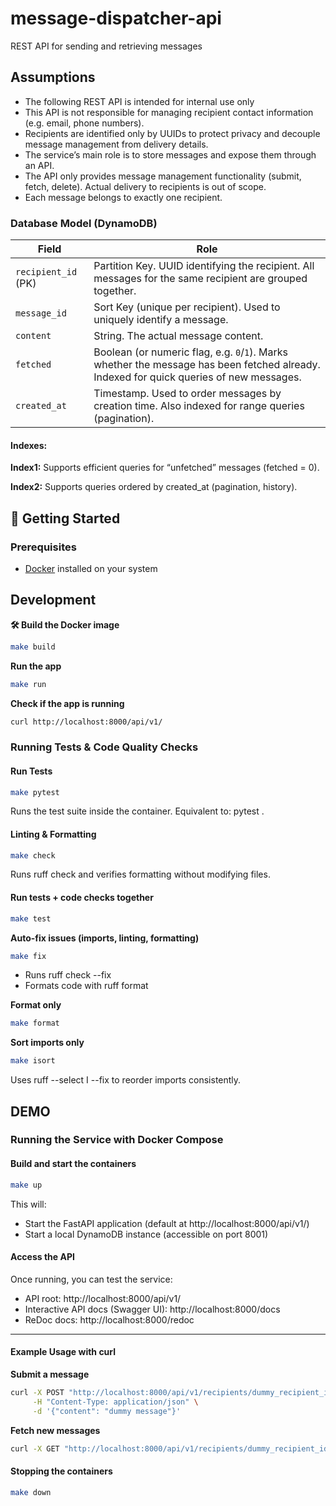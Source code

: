 # message-dispatcher-api
REST API for sending and retrieving messages

## Assumptions
- The following REST API is intended for internal use only
- This API is not responsible for managing recipient contact information (e.g. email, phone numbers).
- Recipients are identified only by UUIDs to protect privacy and decouple message management from delivery details.
- The service’s main role is to store messages and expose them through an API.
- The API only provides message management functionality (submit, fetch, delete). Actual delivery to recipients is out of scope.
- Each message belongs to exactly one recipient.

### Database Model (DynamoDB)
| Field               | Role                                                                                                                                    |
| ------------------- | --------------------------------------------------------------------------------------------------------------------------------------- |
| `recipient_id` (PK) | Partition Key. UUID identifying the recipient. All messages for the same recipient are grouped together.                                |
| `message_id`        | Sort Key (unique per recipient). Used to uniquely identify a message.                                                                   |
| `content`           | String. The actual message content.                                                                                                     |
| `fetched`           | Boolean (or numeric flag, e.g. `0`/`1`). Marks whether the message has been fetched already. Indexed for quick queries of new messages. |
| `created_at`        | Timestamp. Used to order messages by creation time. Also indexed for range queries (pagination).                                        |


#### Indexes:
**Index1:** Supports efficient queries for “unfetched” messages (fetched = 0).

**Index2:** Supports queries ordered by created_at (pagination, history).

## 🚀 Getting Started

### Prerequisites
- [Docker](https://docs.docker.com/get-docker/) installed on your system

## Development
**🛠 Build the Docker image**

```bash
make build
```
**Run the app**
```bash
make run
```
**Check if the app is running**

```bash
curl http://localhost:8000/api/v1/
```

### Running Tests & Code Quality Checks

#### Run Tests
```bash
make pytest
```
Runs the test suite inside the container.
Equivalent to: pytest .
#### Linting & Formatting
```bash
make check
```
Runs ruff check and verifies formatting without modifying files.

#### Run tests + code checks together
```bash
make test
```

**Auto-fix issues (imports, linting, formatting)**
```bash
make fix
```
- Runs ruff check --fix
- Formats code with ruff format

**Format only**
```bash
make format
```
**Sort imports only**
```bash
make isort
```
Uses ruff --select I --fix to reorder imports consistently.
## DEMO

### Running the Service with Docker Compose

#### Build and start the containers
```bash
make up
```
This will:
- Start the FastAPI application (default at http://localhost:8000/api/v1/)
- Start a local DynamoDB instance (accessible on port 8001)

#### Access the API

Once running, you can test the service:
- API root: http://localhost:8000/api/v1/
- Interactive API docs (Swagger UI): http://localhost:8000/docs
- ReDoc docs: http://localhost:8000/redoc

----

#### Example Usage with curl
**Submit a message**
```bash
curl -X POST "http://localhost:8000/api/v1/recipients/dummy_recipient_id/messages" \
     -H "Content-Type: application/json" \
     -d '{"content": "dummy message"}'
```
**Fetch new messages**
```bash
curl -X GET "http://localhost:8000/api/v1/recipients/dummy_recipient_id/messages/new"
```

#### Stopping the containers
```bash
make down
```